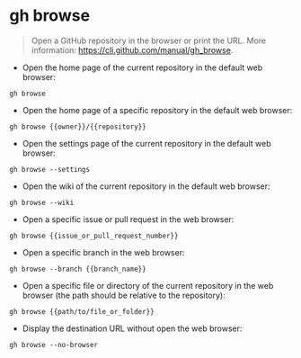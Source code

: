 # gh browse

> Open a GitHub repository in the browser or print the URL.
> More information: <https://cli.github.com/manual/gh_browse>.

- Open the home page of the current repository in the default web browser:

`gh browse`

- Open the home page of a specific repository in the default web browser:

`gh browse {{owner}}/{{repository}}`

- Open the settings page of the current repository in the default web browser:

`gh browse --settings`

- Open the wiki of the current repository in the default web browser:

`gh browse --wiki`

- Open a specific issue or pull request in the web browser:

`gh browse {{issue_or_pull_request_number}}`

- Open a specific branch in the web browser:

`gh browse --branch {{branch_name}}`

- Open a specific file or directory of the current repository in the web browser (the path should be relative to the repository):

`gh browse {{path/to/file_or_folder}}`

- Display the destination URL without open the web browser:

`gh browse --no-browser`
